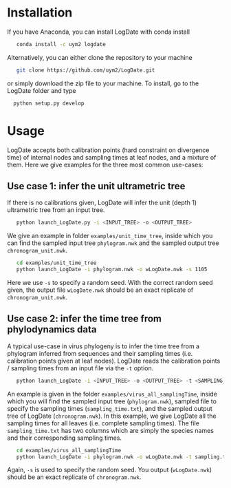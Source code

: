 # Installation
If you have Anaconda, you can install LogDate with conda install

``` bash
   conda install -c uym2 logdate 
```  

Alternatively, you can either clone the repository to your machine 
```bash
   git clone https://github.com/uym2/LogDate.git
```
or simply download the zip file to your machine. To install, go to the LogDate folder and type

``` bash
  python setup.py develop
```

# Usage
LogDate accepts both calibration points (hard constraint on divergence time) of internal nodes and sampling times at leaf nodes, and a mixture of them. Here we give examples for the three most common use-cases:

## Use case 1: infer the unit ultrametric tree
If there is no calibrations given, LogDate will infer the unit (depth 1) ultrametric tree from an input tree.

``` bash
   python launch_LogDate.py -i <INPUT_TREE> -o <OUTPUT_TREE>
```

We give an example in folder `examples/unit_time_tree`, inside which you can find the sampled input tree `phylogram.nwk` and the sampled output tree `chronogram_unit.nwk`.

```bash
   cd examples/unit_time_tree
   python launch_LogDate -i phylogram.nwk -o wLogDate.nwk -s 1105
```

Here we use `-s` to specify a random seed. With the correct random seed given, the output file `wLogDate.nwk` should be an exact replicate of `chronogram_unit.nwk`.

## Use case 2: infer the time tree from phylodynamics data
A typical use-case in virus phylogeny is to infer the time tree from a phylogram inferred from sequences and their sampling times (i.e. calibration points given at leaf nodes). LogDate reads the calibration points / sampling times from an input file via the `-t` option.

```bash
   python launch_LogDate -i <INPUT_TREE> -o <OUTPUT_TREE> -t <SAMPLING_TIMES>
```

An example is given in the folder `examples/virus_all_samplingTime`, inside which you will find the sampled input tree (`phylogram.nwk`), sampled file to specify the sampling times (`sampling_time.txt`), and the sampled output tree of LogDate (`chronogram.nwk`). In this example, we give LogDate all the sampling times for all leaves (i.e. complete sampling times). The file `sampling_time.txt` has two columns which are simply the species names and their corresponding sampling times.

```bash
   cd examples/virus_all_samplingTime
   python launch_LogDate -i phylogram.nwk -o wLogDate.nwk -t sampling.time.txt -s 1105
```

Again, `-s` is used to specify the random seed. You output (`wLogDate.nwk`) should be an exact replicate of `chronogram.nwk`.
